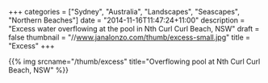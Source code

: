 +++
categories = ["Sydney", "Australia", "Landscapes", "Seascapes", "Northern Beaches"]
date = "2014-11-16T11:47:24+11:00"
description = "Excess water overflowing at the pool in Nth Curl Curl Beach, NSW"
draft = false
thumbnail = "//www.janalonzo.com/thumb/excess-small.jpg"
title = "Excess"
+++

{{% img srcname="/thumb/excess" title="Overflowing pool at Nth Curl Curl Beach, NSW" %}}

